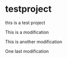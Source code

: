 testproject
===========

this is a test project

This is a modification 

This is another modification

One last modification
